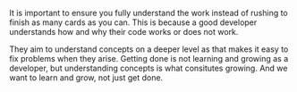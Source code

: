 It is important to ensure you fully understand the work instead of rushing to finish as many cards as you can. This is because a good developer understands how and why their code works or does not work.

They aim to understand concepts on a deeper level as that makes it easy to fix problems when they arise. Getting done is not learning and growing as a developer, but understanding concepts is what consitutes growing. And we want to learn and grow, not just get done.